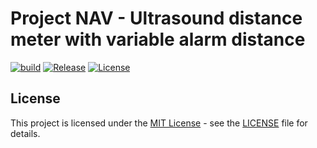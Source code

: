 # Project NAV - Ultrasound distance meter with variable alarm distance

[![build](https://github.com/SmejkalJakub/twr-radio-ultrasound-lcd-with-encoder/actions/workflows/main.yml/badge.svg)](https://github.com/SmejkalJakub/twr-radio-ultrasound-lcd-with-encoder/actions/workflows/main.yml)
[![Release](https://img.shields.io/github/release/SmejkalJakub/twr-radio-ultrasound-lcd-with-encoder.svg)](https://github.com/SmejkalJakub/twr-radio-ultrasound-lcd-with-encoder/releases)
[![License](https://img.shields.io/github/license/SmejkalJakub/twr-radio-ultrasound-lcd-with-encoder.svg)](https://github.com/SmejkalJakub/twr-radio-ultrasound-lcd-with-encoder/blob/master/LICENSE)

## License

This project is licensed under the [MIT License](https://opensource.org/licenses/MIT/) - see the [LICENSE](LICENSE) file for details.
